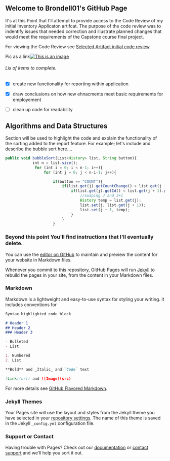 ## Welcome to Brondell01's GitHub Page

It's at this Point that I'll attempt to provide access to the Code Review of my initial Inventory Applicaton artifcat. The purpose of the code review was to indentify issues that needed correction and illustrate planned changes that would meet the requirements of the Capstone course final project. 

For viewing the Code Review see [Selected Artifact initial code review](https://snhu-my.sharepoint.com/personal/jeff_brondell_snhu_edu/_layouts/15/onedrive.aspx?id=%2Fpersonal%2Fjeff%5Fbrondell%5Fsnhu%5Fedu%2FDocuments%2FCode%20Review).

Pic as a link[![This is an image](https://user-images.githubusercontent.com/61640483/144322045-40b010b1-8696-4cdf-b4db-8f92b1c2648d.png)](https://snhu-my.sharepoint.com/:v:/r/personal/jeff_brondell_snhu_edu/Documents/Code%20Review/Video%201.mov?csf=1&web=1&e=rOG0xf)



###### Lis of items to complete.
- [x]  create new functionality for reporting within application
- [x]  draw conclusions on how new ehnacments meet basic requirements for employement
- [ ]  clean up code for readability



## Algorithms and Data Structures

Section will be used to highlight the code and explain the functionality of the sorting added to the report feature.  For example; let's include and describe the bubble sort here....
```javascript
public void bubbleSort(List<History> list, String button){
            int n = list.size();
             for (int i = 0; i < n-1; i++){
                 for (int j = 0; j < n-i-1; j++){

                     if(button == "COUNT"){
                         if(list.get(j).getCountChange() > list.get(j + 1).getCountChange()) {
                             if(list.get(j).getId() < list.get(j + 1).getId()) {
                                 //swaping J and J+1
                                 History temp = list.get(j);
                                 list.set(j, list.get(j + 1));
                                 list.set(j + 1, temp);
                             }
                         }
                     }

```

### Beyond this point You'll find instructions that I'll eventually delete. 

You can use the [editor on GitHub](https://github.com/Brondell01/Brondell01.github.io/edit/main/README.md) to maintain and preview the content for your website in Markdown files.

Whenever you commit to this repository, GitHub Pages will run [Jekyll](https://jekyllrb.com/) to rebuild the pages in your site, from the content in your Markdown files.

### Markdown

Markdown is a lightweight and easy-to-use syntax for styling your writing. It includes conventions for

```markdown
Syntax highlighted code block

# Header 1
## Header 2
### Header 3

- Bulleted
- List

1. Numbered
2. List

**Bold** and _Italic_ and `Code` text

[Link](url) and ![Image](src)
```

For more details see [GitHub Flavored Markdown](https://guides.github.com/features/mastering-markdown/).

### Jekyll Themes

Your Pages site will use the layout and styles from the Jekyll theme you have selected in your [repository settings](https://github.com/Brondell01/Brondell01.github.io/settings/pages). The name of this theme is saved in the Jekyll `_config.yml` configuration file.

### Support or Contact

Having trouble with Pages? Check out our [documentation](https://docs.github.com/categories/github-pages-basics/) or [contact support](https://support.github.com/contact) and we’ll help you sort it out.

